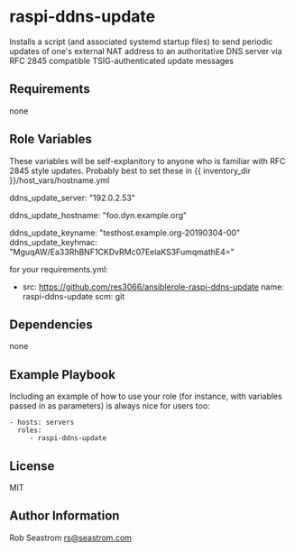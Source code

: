 raspi-ddns-update
=========

Installs a script (and associated systemd startup files) to send periodic
updates of one's external NAT address to an authoritative DNS server via
RFC 2845 compatible TSIG-authenticated update messages

Requirements
------------

none

Role Variables
--------------

These variables will be self-explanitory to anyone who is familiar with RFC 2845 style updates.
Probably best to set these in {{ inventory_dir }}/host_vars/hostname.yml

ddns_update_server: "192.0.2.53"

ddns_update_hostname: "foo.dyn.example.org"

ddns_update_keyname: "testhost.example.org-20190304-00"
ddns_update_keyhmac: "MguqAW/Ea33RhBNF1CKDvRMc07EelaKS3FumqmathE4="



for your requirements.yml:

- src: https://github.com/res3066/ansiblerole-raspi-ddns-update
  name: raspi-ddns-update
  scm: git


Dependencies
------------

none

Example Playbook
----------------

Including an example of how to use your role (for instance, with variables passed in as parameters) is always nice for users too:

    - hosts: servers
      roles:
         - raspi-ddns-update

License
-------

MIT

Author Information
------------------

Rob Seastrom <rs@seastrom.com>

